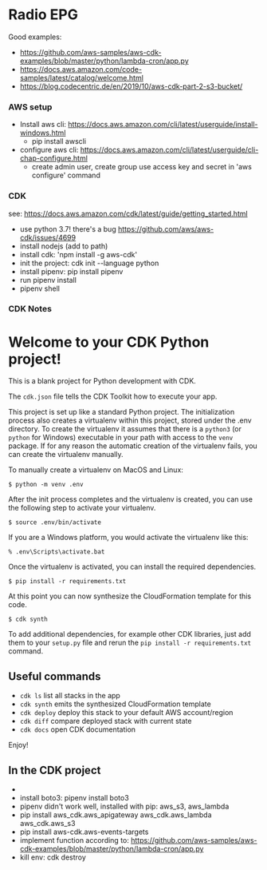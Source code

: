 # Radio EPG

Good examples:
* https://github.com/aws-samples/aws-cdk-examples/blob/master/python/lambda-cron/app.py
* https://docs.aws.amazon.com/code-samples/latest/catalog/welcome.html
* https://blog.codecentric.de/en/2019/10/aws-cdk-part-2-s3-bucket/

### AWS setup
* Install aws cli: https://docs.aws.amazon.com/cli/latest/userguide/install-windows.html
  * pip install awscli
* configure aws cli: https://docs.aws.amazon.com/cli/latest/userguide/cli-chap-configure.html
  * create admin user, create group use access key and secret in 'aws configure' command

### CDK 
see: https://docs.aws.amazon.com/cdk/latest/guide/getting_started.html
* use python 3.7! there's a bug https://github.com/aws/aws-cdk/issues/4699
* install nodejs (add to path)
* install cdk: 'npm install -g aws-cdk'
* init the project: cdk init --language python
* install pipenv: pip install pipenv
* run pipenv install
* pipenv shell

### CDK Notes

# Welcome to your CDK Python project!

This is a blank project for Python development with CDK.

The `cdk.json` file tells the CDK Toolkit how to execute your app.

This project is set up like a standard Python project.  The initialization
process also creates a virtualenv within this project, stored under the .env
directory.  To create the virtualenv it assumes that there is a `python3`
(or `python` for Windows) executable in your path with access to the `venv`
package. If for any reason the automatic creation of the virtualenv fails,
you can create the virtualenv manually.

To manually create a virtualenv on MacOS and Linux:

```
$ python -m venv .env
```

After the init process completes and the virtualenv is created, you can use the following
step to activate your virtualenv.

```
$ source .env/bin/activate
```

If you are a Windows platform, you would activate the virtualenv like this:

```
% .env\Scripts\activate.bat
```

Once the virtualenv is activated, you can install the required dependencies.

```
$ pip install -r requirements.txt
```

At this point you can now synthesize the CloudFormation template for this code.

```
$ cdk synth
```

To add additional dependencies, for example other CDK libraries, just add
them to your `setup.py` file and rerun the `pip install -r requirements.txt`
command.

## Useful commands

 * `cdk ls`          list all stacks in the app
 * `cdk synth`       emits the synthesized CloudFormation template
 * `cdk deploy`      deploy this stack to your default AWS account/region
 * `cdk diff`        compare deployed stack with current state
 * `cdk docs`        open CDK documentation

Enjoy!


## In the CDK project
* 
* install boto3: pipenv install boto3
* pipenv didn't work well, installed with pip: aws_s3, aws_lambda
* pip install aws_cdk.aws_apigateway aws_cdk.aws_lambda aws_cdk.aws_s3
* pip install aws-cdk.aws-events-targets
* implement function according to: https://github.com/aws-samples/aws-cdk-examples/blob/master/python/lambda-cron/app.py
* kill env: cdk destroy

